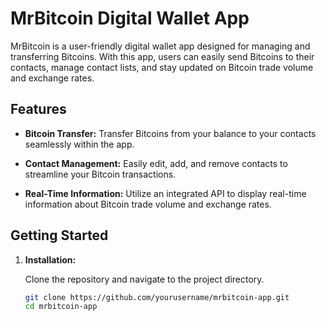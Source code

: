 # MrBitcoin Digital Wallet App

MrBitcoin is a user-friendly digital wallet app designed for managing and transferring Bitcoins. With this app, users can easily send Bitcoins to their contacts, manage contact lists, and stay updated on Bitcoin trade volume and exchange rates.

## Features

- **Bitcoin Transfer:** Transfer Bitcoins from your balance to your contacts seamlessly within the app.

- **Contact Management:** Easily edit, add, and remove contacts to streamline your Bitcoin transactions.

- **Real-Time Information:** Utilize an integrated API to display real-time information about Bitcoin trade volume and exchange rates.

## Getting Started

1. **Installation:**

   Clone the repository and navigate to the project directory.

   ```bash
   git clone https://github.com/yourusername/mrbitcoin-app.git
   cd mrbitcoin-app
 
 
